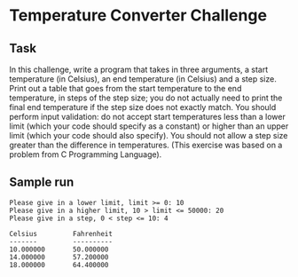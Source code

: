 # Temperature Converter Challenge
## Task
In this challenge, write a program that takes in three arguments, a start temperature (in Celsius), an end temperature (in Celsius) and a step size. Print out a table that goes from the start temperature to the end temperature, in steps of the step size; you do not actually need to print the final end temperature if the step size does not exactly match. You should perform input validation: do not accept start temperatures less than a lower limit (which your code should specify as a constant) or higher than an upper limit (which your code should also specify). You should not allow a step size greater than the difference in temperatures. (This exercise was based on a problem from C Programming Language). 

## Sample run

	Please give in a lower limit, limit >= 0: 10
	Please give in a higher limit, 10 > limit <= 50000: 20
	Please give in a step, 0 < step <= 10: 4

	Celsius         Fahrenheit
	-------         ----------
	10.000000       50.000000
	14.000000       57.200000
	18.000000       64.400000